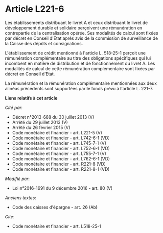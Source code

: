 # Article L221-6

Les établissements distribuant le livret A et ceux distribuant le livret de développement durable et solidaire perçoivent une
rémunération en contrepartie de la centralisation opérée. Ses modalités de calcul sont fixées par décret en Conseil d'Etat
après avis de la commission de surveillance de la Caisse des dépôts et consignations. 

L'établissement de crédit mentionné à l'article L. 518-25-1 perçoit une rémunération complémentaire au titre des obligations
spécifiques qui lui incombent en matière de distribution et de fonctionnement du livret A. Les modalités de calcul de cette
rémunération complémentaire sont fixées par décret en Conseil d'Etat. 

La rémunération et la rémunération complémentaire mentionnées aux deux alinéas précédents sont supportées par le fonds prévu
à l'article L. 221-7.

**Liens relatifs à cet article**

_Cité par_:

  - Décret n°2013-688 du 30 juillet 2013 (V)
  - Arrêté du 29 juillet 2013 (V)
  - Arrêté du 26 février 2015 (V)
  - Code monétaire et financier - art. L221-5 (V)
  - Code monétaire et financier - art. L742-6-1 (VD)
  - Code monétaire et financier - art. L745-7-1 (V)
  - Code monétaire et financier - art. L752-6-1 (VD)
  - Code monétaire et financier - art. L755-7-1 (V)
  - Code monétaire et financier - art. L762-6-1 (VD)
  - Code monétaire et financier - art. R221-8 (VD)
  - Code monétaire et financier - art. R221-8-1 (VD)

_Modifié par_:

  - Loi n°2016-1691 du 9 décembre 2016 - art. 80 (V)

_Anciens textes_:

  - Code des caisses d'épargne - art. 26 (Ab)

_Cite_:

  - Code monétaire et financier - art. L518-25-1
